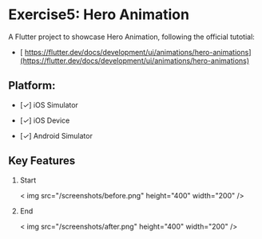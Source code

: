 # Exercise5: Hero Animation

A Flutter project to showcase Hero Animation, following the official tutotial:

- [ https://flutter.dev/docs/development/ui/animations/hero-animations](https://flutter.dev/docs/development/ui/animations/hero-animations)

## Platform:

- [*✓*] iOS Simulator

- [*✓*] iOS Device

- [*✓*] Android Simulator

## Key Features

1. Start
   
   < img src="/screenshots/before.png" height="400" width="200" />

2. End
   
   < img src="/screenshots/after.png" height="400" width="200" />

